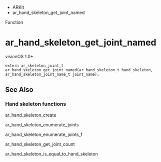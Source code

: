 

- ARKit
-  ar_hand_skeleton_get_joint_named 

Function

# ar_hand_skeleton_get_joint_named

visionOS 1.0+

``` source
extern ar_skeleton_joint_t ar_hand_skeleton_get_joint_named(ar_hand_skeleton_t hand_skeleton, ar_hand_skeleton_joint_name_t joint_name);
```

## See Also

### Hand skeleton functions

ar_hand_skeleton_create

ar_hand_skeleton_enumerate_joints

ar_hand_skeleton_enumerate_joints_f

ar_hand_skeleton_get_joint_count

ar_hand_skeleton_is_equal_to_hand_skeleton

